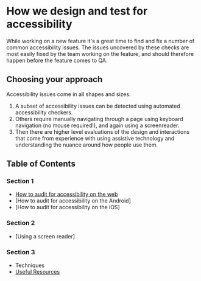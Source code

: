 # How we design and test for accessibility

While working on a new feature it's a great time to find and fix a number of common accessibility issues. The issues uncovered by these checks are most easily fixed by the team working on the feature, and should therefore happen before the feature comes to QA.

## Choosing your approach
Accessibility issues come in all shapes and sizes.
1. A subset of accessibility issues can be detected using automated accessibility checkers.
2. Others require manually navigating through a page using keyboard navigation (no mouse required!), and again using a screenreader.
3. Then there are higher level evaluations of the design and interactions that come from experience with using assistive technology and understanding the nuance around how people use them.

## Table of Contents
### Section 1

- [How to audit for accessibility on the web](https://github.com/basecamp/accessibility/blob/master/how-to-perform-an-accessibility-audit-web.md)
- [How to audit for accessibility on the Android]
- [How to audit for accessibility on the iOS]

### Section 2

- [Using a screen reader]

### Section 3

- Techniques
- [Useful Resources](https://github.com/basecamp/accessibility/blob/master/useful-resources.md)

